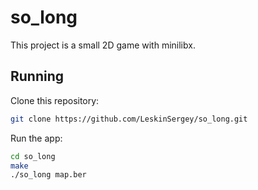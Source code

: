 # so_long
This project is a small 2D game with minilibx.

## Running
Clone this repository:

```bash
git clone https://github.com/LeskinSergey/so_long.git
```
Run the app:
```bash
cd so_long
make
./so_long map.ber
```
